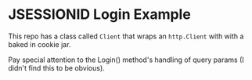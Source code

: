 # JSESSIONID Login Example

This repo has a class called `Client` that wraps an `http.Client` with with a baked in cookie jar.

Pay special attention to the Login() method's handling of query params (I didn't find this to be obvious).